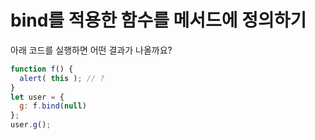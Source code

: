 # bind를 적용한 함수를 메서드에 정의하기

아래 코드를 실행하면 어떤 결과가 나올까요?

```js
function f() {
  alert( this ); // ?
}
let user = {
  g: f.bind(null)
};
user.g();
```
